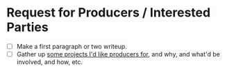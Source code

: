 # Request for Producers / Interested Parties

- [ ] Make a first paragraph or two writeup.
- [ ] Gather up [some projects I'd like producers for](t0qv3-yszzz-40a4v-5zgbk-f43j6), and why, and what'd be involved, and how, etc.

